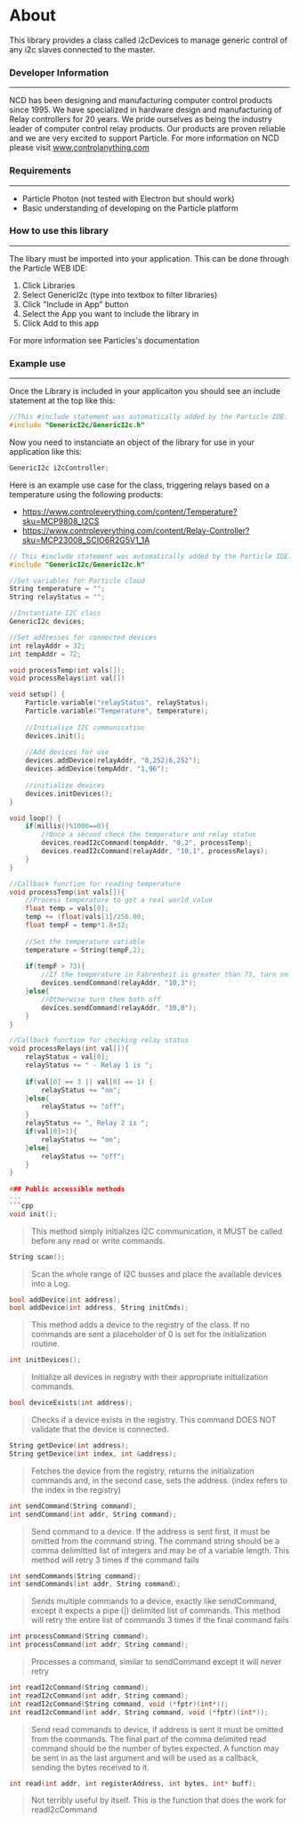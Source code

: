 # About

This library provides a class called i2cDevices to manage generic control of any i2c slaves connected to the master.

### Developer Information
---
NCD has been designing and manufacturing computer control products since 1995. We have specialized in hardware design and manufacturing of Relay controllers for 20 years. We pride ourselves as being the industry leader of computer control relay products. Our products are proven reliable and we are very excited to support Particle. For more information on NCD please visit www.controlanything.com

### Requirements
---
- Particle Photon (not tested with Electron but should work)
- Basic understanding of developing on the Particle platform

### How to use this library
---

The libary must be imported into your application. This can be done through the Particle WEB IDE:
1. Click Libraries
2. Select GenericI2c (type into textbox to filter libraries)
3. Click "Include in App" button
4. Select the App you want to include the library in
5. Click Add to this app

For more information see Particles's documentation

### Example use
---
Once the Library is included in your applicaiton you should see an include statement at the top like this:
```cpp
//This #include statement was automatically added by the Particle IDE.
#include "GenericI2c/GenericI2c.h"
```
Now you need to instanciate an object of the library for use in your application like this:
```cpp
GenericI2c i2cController;
```

Here is an example use case for the class, triggering relays based on a temperature using the following products:
- https://www.controleverything.com/content/Temperature?sku=MCP9808_I2CS
- https://www.controleverything.com/content/Relay-Controller?sku=MCP23008_SCIO6R2G5V1_1A

```cpp
// This #include statement was automatically added by the Particle IDE.
#include "GenericI2c/GenericI2c.h"

//Set variables for Particle cloud
String temperature = "";
String relayStatus = "";

//Instantiate I2C class
GenericI2c devices;

//Set addresses for connected devices
int relayAddr = 32;
int tempAddr = 72;

void processTemp(int vals[]);
void processRelays(int val[])

void setup() {
    Particle.variable("relayStatus", relayStatus);
    Particle.variable("Temperature", temperature);
    
    //Initialize I2C communication
    devices.init();
    
    //Add devices for use
    devices.addDevice(relayAddr, "0,252|6,252");
    devices.addDevice(tempAddr, "1,96");
    
    //initialize devices
    devices.initDevices();
}

void loop() {
    if(millis()%1000==0){
        //Once a second check the temperature and relay status
        devices.readI2cCommand(tempAddr, "0,2", processTemp);
        devices.readI2cCommand(relayAddr, "10,1", processRelays);
    }
}

//Callback function for reading temperature
void processTemp(int vals[]){
    //Process temperature to get a real world value
    float temp = vals[0];
    temp += (float)vals[1]/256.00;
    float tempF = temp*1.8+32;
    
    //Set the temperature variable
    temperature = String(tempF,2);
    
    if(tempF > 73){
        //If the temperature in Fahrenheit is greater than 73, turn on both relays
        devices.sendCommand(relayAddr, "10,3");
    }else{
        //Otherwise turn them both off
        devices.sendCommand(relayAddr, "10,0");
    }
}

//Callback function for checking relay status
void processRelays(int val[]){
    relayStatus = val[0];
    relayStatus += " - Relay 1 is ";
    
    if(val[0] == 3 || val[0] == 1) {
        relayStatus += "on";
    }else{
        relayStatus += "off";
    }
    relayStatus += ", Relay 2 is ";
    if(val[0]>1){
        relayStatus += "on";
    }else{
        relayStatus += "off";
    }
}
    
### Public accessible methods
---
```cpp
void init();
```
>This method simply initializes I2C communication, it MUST be called before any read or write commands.

```cpp
String scan();
```
>Scan the whole range of I2C busses and place the available devices into a Log.

```cpp
bool addDevice(int address);
bool addDevice(int address, String initCmds);
```
>This method adds a device to the registry of the class. If no commands are sent a placeholder of 0 is set for the initialization routine.

```cpp
int initDevices();
```
>Initialize all devices in registry with their appropriate initialization commands.

```cpp
bool deviceExists(int address);
```
>Checks if a device exists in the registry. This command DOES NOT validate that the device is connected.

```cpp
String getDevice(int address);
String getDevice(int index, int &address);
```
>Fetches the device from the registry, returns the initialization commands and, in the second case, sets the address. (index refers to the index in the registry)

```cpp
int sendCommand(String command);
int sendCommand(int addr, String command);
```
>Send command to a device. If the address is sent first, it must be omitted from the command string. The command string should be a comma delimitted list of integers and may be of a variable length. This method will retry 3 times if the command fails

```cpp
int sendCommands(String command);
int sendCommands(int addr, String command);
```
>Sends multiple commands to a device, exactly like sendCommand, except it expects a pipe (|) delimited list of commands. This method will retry the entire list of commands 3 times if the final command fails

```cpp
int processCommand(String command);
int processCommand(int addr, String command);
```
>Processes a command, similar to sendCommand except it will never retry

```cpp
int readI2cCommand(String command);
int readI2cCommand(int addr, String command);
int readI2cCommand(String command, void (*fptr)(int*));
int readI2cCommand(int addr, String command, void (*fptr)(int*));
```
>Send read commands to device, if address is sent it must be omitted from the commands. The final part of the comma delimited read command should be the number of bytes expected. A function may be sent in as the last argument and will be used as a callback, sending the bytes received to it.

```cpp
int read(int addr, int registerAddress, int bytes, int* buff);
```
>Not terribly useful by itself. This is the function that does the work for readI2cCommand
